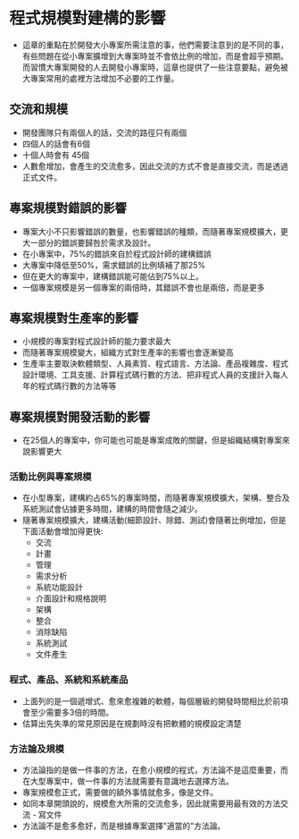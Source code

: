 # 程式規模對建構的影響
* 這章的重點在於開發大小專案所需注意的事，他們需要注意到的是不同的事，有些問題在從小專案擴增到大專案時並不會依比例的增加，而是會超乎預期。而習慣大專案開發的人去開發小專案時，這章也提供了一些注意要點，避免被大專案常用的處裡方法增加不必要的工作量。
## 交流和規模
* 開發團隊只有兩個人的話，交流的路徑只有兩個
* 四個人的話會有6個
* 十個人時會有 45個
* 人數愈增加，會產生的交流愈多，因此交流的方式不會是直接交流，而是透過正式文件。
## 專案規模對錯誤的影響
* 專案大小不只影響錯誤的數量，也影響錯誤的種類，而隨著專案規模擴大，更大一部分的錯誤要歸咎於需求及設計。
* 在小專案中，75%的錯誤來自於程式設計師的建構錯誤
* 大專案中降低至50%，需求錯誤的比例填補了那25%
* 但在更大的專案中，建構錯誤能可能佔到75%以上。
* 一個專案規模是另一個專案的兩倍時，其錯誤不會也是兩倍，而是更多
## 專案規模對生產率的影響
* 小規模的專案對程式設計師的能力要求最大
* 而隨著專案規模變大，組織方式對生產率的影響也會逐漸變高
* 生產率主要取決軟體類型、人員素質、程式語言、方法論、產品複雜度、程式設計環境、工具支援、計算程式碼行數的方法、把非程式人員的支援計入每人年的程式碼行數的方法等等
## 專案規模對開發活動的影響
* 在25個人的專案中，你可能也可能是專案成敗的關鍵，但是組織結構對專案來說影響更大
### 活動比例與專案規模
* 在小型專案，建構約占65%的專案時間，而隨著專案規模擴大，架構、整合及系統測試會佔據更多時間，建構的時間會隨之減少。
* 隨著專案規模擴大，建構活動(細節設計、除錯、測試)會隨著比例增加，但是下面活動會增加得更快:
	* 交流
	* 計畫
	* 管理
	* 需求分析
	* 系統功能設計
	* 介面設計和規格說明
	* 架構
	* 整合
	* 消除缺陷
	* 系統測試
	* 文件產生
### 程式、產品、系統和系統產品
* 上面列的是一個遞增式、愈來愈複雜的軟體，每個層級的開發時間相比於前項會至少需要多3倍的時間。
* 估算出先失準的常見原因是在規劃時沒有把軟體的規模設定清楚
### 方法論及規模
* 方法論指的是做一件事的方法，在愈小規模的程式，方法論不是這麼重要，而在大型專案中，做一件事的方法就需要有意識地去選擇方法。
* 專案規模愈正式，需要做的額外事情就愈多，像是文件。
* 如同本章開頭說的，規模愈大所需的交流愈多，因此就需要用最有效的方法交流 - 寫文件
* 方法論不是愈多愈好，而是根據專案選擇"適當的"方法論。

<!--stackedit_data:
eyJoaXN0b3J5IjpbLTMwMzE4OTMxLC00MTMyODQzNDksLTY1Nj
UxMTE1N119
-->